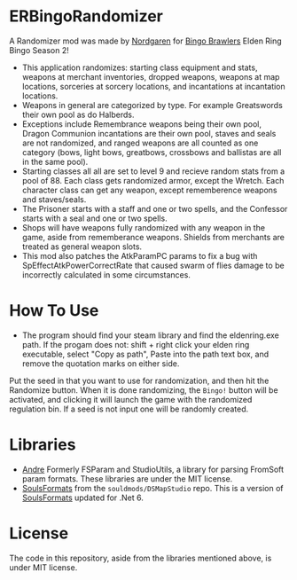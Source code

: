 # ERBingoRandomizer
A Randomizer mod was made by [Nordgaren](https://github.com/Nordgaren/ERBingoRandomizer/tree/main) for [Bingo Brawlers](https://bingobrawlers.com/) Elden Ring Bingo Season 2!
* This application randomizes: starting class equipment and stats, weapons at merchant inventories, dropped weapons, weapons at map locations, sorceries at sorcery locations, and incantations at incantation locations.
* Weapons in general are categorized by type. For example Greatswords their own pool as do Halberds.
* Exceptions include Remembrance weapons being their own pool, Dragon Communion incantations are their own pool, staves and seals are not randomized, and ranged weapons are all counted as one category (bows, light bows, greatbows, crossbows and ballistas are all in the same pool).
* Starting classes all all are set to level 9 and recieve random stats from a pool of 88. Each class gets randomized armor, except the Wretch. Each character class can get any weapon, except rememberence weapons and staves/seals.
* The Prisoner starts with a staff and one or two spells, and the Confessor starts with a seal and one or two spells.  
* Shops will have weapons fully randomized with any weapon in the game, aside from rememberance weapons. Shields from merchants are treated as general weapon slots. 
* This mod also patches the AtkParamPC params to fix a bug with SpEffectAtkPowerCorrectRate that caused swarm of flies damage to be incorrectly calculated in some circumstances.   

# How To Use
* The program should find your steam library and find the eldenring.exe path. If the progam does not: shift + right click your elden ring executable, select "Copy as path", Paste into the path text box, and remove the quotation marks on either side.

Put the seed in that you want to use for randomization, and then hit the Randomize button. When it is done randomizing, the `Bingo!` button will be activated, and clicking it will launch the game with the randomized regulation bin. If a seed is not input one will be randomly created.

# Libraries
* [Andre](https://github.com/soulsmods/DSMapStudio/blob/master/src/Andre/Andre.Formats/Param.cs) Formerly FSParam and StudioUtils, a library for parsing FromSoft param formats. These libraries are under the MIT license.  
* [SoulsFormats](https://github.com/soulsmods/DSMapStudio/tree/master/src/Andre/SoulsFormats) from the `souldmods/DSMapStudio` repo. This is a version of [SoulsFormats](https://github.com/JKAnderson/SoulsFormats) updated for .Net 6.

# License
The code in this repository, aside from the libraries mentioned above, is under MIT license.  
